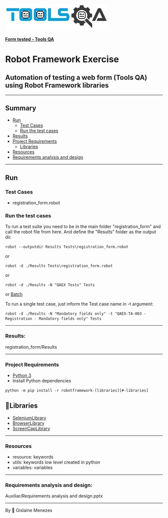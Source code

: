 ![ ](External/Toolsqa1.png) 
<h4>
 <a href="https://demoqa.com/automation-practice-form"> Form tested - Tools QA</a>
</h4>


# Robot Framework Exercise 
## Automation of testing a web form (Tools QA) using Robot Framework libraries

---
## Summary
- [Run](#run)
  - [Test Cases](#test-cases)
  - [Run the test cases](#run-the-test-cases)
- [Results](#results)
- [Project Requirements](#project-requirements)
  - [Libraries](#libraries)
- [Resources](#resources)
- [Requirements analysis and design](#requirements-analysis-and-design)

  
___
## Run

### Test Cases
 - registration_form.robot
### Run the test cases
 To run a test suite you need to be in the main folder "registration_form" and call the robot file from here. 
 And define the "Results" folder as the output dir.
```
robot --outputdir Results Tests\registration_form.robot
```
or
```
robot -d ./Results Tests\registration_form.robot
```
or
```
robot -d ./Results -N "QAEX Tests" Tests
```
or
[Batch](#run.bat)

To run a single test case, just inform the Test case name in -t argument:
```
robot -d ./Results -N "Mandatory fields only" -t "QAEX-TA-003 - Registration - Mandatory fields only" Tests
```

___
### Results:
registration_form/Results
___
### Project Requirements
- [Python 3](https://www.python.org/downloads/)
- Install Python dependencies
```shell
python -m pip install -r robotframework-[libraries][#-libraries]
```

## 📖Libraries

- [SeleniumLibrary](https://github.com/robotframework/SeleniumLibrary)
- [BrowserLibrary](https://github.com/MarketSquare/robotframework-browser) 
- [ScreenCapLibrary](https://github.com/mihaiparvu/ScreenCapLibrary)

___
### Resources
 - resource: keywords  
 - utils: keywords low level created in python
 - variables: variables
___
### Requirements analysis and design:
Auxiliar/Requirements analysis and design.pptx
 
___
By 🤍 Gislaine Menezes 





